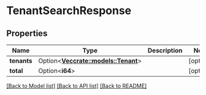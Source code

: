 # TenantSearchResponse

## Properties

Name | Type | Description | Notes
------------ | ------------- | ------------- | -------------
**tenants** | Option<[**Vec<crate::models::Tenant>**](Tenant.md)> |  | [optional]
**total** | Option<**i64**> |  | [optional]

[[Back to Model list]](../README.md#documentation-for-models) [[Back to API list]](../README.md#documentation-for-api-endpoints) [[Back to README]](../README.md)


